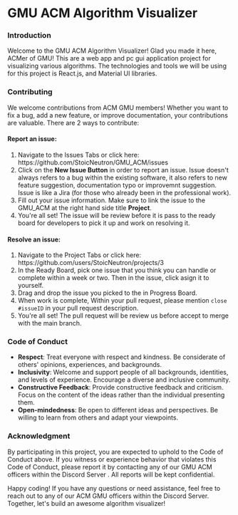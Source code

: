 <h1>GMU ACM Algorithm Visualizer</h1>
<h3>Introduction</h3>
<p>Welcome to the GMU ACM Algorithm Visualizer! Glad you made it here, ACMer of GMU! This are a web app and pc gui application project for visualizing various algorithms. The technologies and tools we will be using for this project is React.js, and Material UI libraries.</p>

<h3>Contributing</h3>
<p>We welcome contributions from ACM GMU members! Whether you want to fix a bug, add a new feature, or improve documentation, your contributions are valuable. There are 2 ways to contribute:</p>
<h4>Report an issue:</h4>
<ol>
  <li>Navigate to the Issues Tabs or click here: https://github.com/StoicNeutron/GMU_ACM/issues</li>
  <li>Click on the <b>New Issue Button</b> in order to report an issue. Issue doesn't always refers to a bug within the existing software, it also refers to new feature suggestion, documentation typo or improvemnt suggestion. Issue is like a Jira (for those who already been in the professional work).</li>
  <li>Fill out your issue information. Make sure to link the issue to the GMU_ACM at the right hand side title <b>Project</b>.</li>
  <li>You're all set! The issue will be review before it is pass to the ready board for developers to pick it up and work on resolving it.</li>
</ol>
<h4>Resolve an issue:</h4>
<ol>
  <li>Navigate to the Project Tabs or click here: https://github.com/users/StoicNeutron/projects/3 </li>
  <li>In the Ready Board, pick one issue that you think you can handle or complete within a week or two. Then in the issue, click asign it to yourself.</li>
  <li>Drag and drop the issue you picked to the in Progress Board.</li>
  <li>When work is complete, Within your pull request, please mention <code>close #issueID</code> in your pull request description.</li>
  <li>You're all set! The pull request will be review us before accept to merge with the main branch.</li>
</ol>

<h3>Code of Conduct</h3>
<ul>
  <li><b>Respect</b>: Treat everyone with respect and kindness. Be considerate of others' opinions, experiences, and backgrounds.</li>
  <li><b>Inclusivity</b>: Welcome and support people of all backgrounds, identities, and levels of experience. Encourage a diverse and inclusive community.</li>
  <li><b>Constructive Feedback</b>: Provide constructive feedback and criticism. Focus on the content of the ideas rather than the individual presenting them.</li>
  <li><b>Open-mindedness</b>: Be open to different ideas and perspectives. Be willing to learn from others and adapt your viewpoints.</li>
</ul>

<h3>Acknowledgment</h3>
<p>By participating in this project, you are expected to uphold to the Code of Conduct above. If you witness or experience behavior that violates this Code of Conduct, please report it by contacting any of our GMU ACM officers within the Discord Server . All reports will be kept confidential.</p>

<p>Happy coding! If you have any questions or need assistance, feel free to reach out to any of our ACM GMU officers within the Discord Server. Together, let's build an awesome algorithm visualizer!</p>
